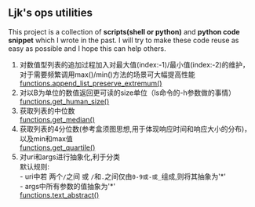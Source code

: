 ## Ljk's ops utilities

This project is a collection of **scripts(shell or python)** and **python code snippet** which I wrote in the past. I will try to make these code reuse as easy as possible and I hope this can help others.


1. 对数值型列表的追加过程加入对最大值(index:-1)/最小值(index:-2)的维护， 对于需要频繁调用max()/min()方法的场景可大幅提高性能  
    [functions.append_list_preserve_extremum()](https://github.com/jkklee/Ljk-ops-utilities/blob/master/functions.py#L23)
2. 对以B为单位的数值返回更可读的size单位（ls命令的-h参数做的事情）  
    [functions.get_human_size()](https://github.com/jkklee/Ljk-ops-utilities/blob/master/functions.py#L43)
3. 获取列表的中位数  
    [functions.get_median()](https://github.com/jkklee/Ljk-ops-utilities/blob/master/functions.py#L1)
4. 获取列表的4分位数(参考盒须图思想,用于体现响应时间和响应大小的分布)，以及min和max值  
    [functions.get_quartile()](https://github.com/jkklee/Ljk-ops-utilities/blob/master/functions.py#L7)
5. 对uri和args进行抽象化,利于分类  
        默认规则:  
        - uri中若 两个`/`之间 或 `/`和`.`之间仅由`0-9或-或_`组成,则将其抽象为'\*'  
        - args中所有参数的值抽象为'\*'  
    [functions.text_abstract()](https://github.com/jkklee/Ljk-ops-utilities/blob/master/functions.py#L56)
 
